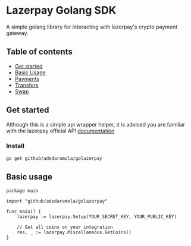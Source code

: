 # Lazerpay Golang SDK
A simple golang library for interacting with lazerpay's crypto payment gateway.

## Table of contents
- [Get started](#get-started)
- [Basic Usage](#basic-usage)
- [Payments](#payments)
- [Transfers](#transfers)
- [Swap](#swap)

## Get started
Although this is a simple api wrapper helper, it is advised you are familiar with the lazerpay official API [documentation](https://docs.lazerpay.finance)

### Install
```bash
go get github/adedaramola/golazerpay
```

## Basic usage
```golang
package main

import "github/adedaramola/golazerpay"

func main() {
    lazerpay := lazerpay.Setup(YOUR_SECRET_KEY, YOUR_PUBLIC_KEY)

    // Get all coins on your integration
    res, _ := lazerpay.Miscellaneous.GetCoins()
}
```